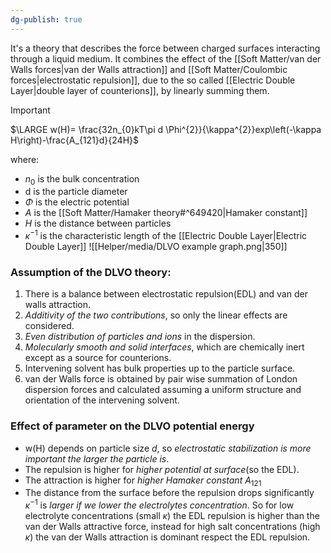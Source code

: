 ```yaml
---
dg-publish: true
---
```

It's a theory that describes the force between charged surfaces interacting through a liquid medium. It combines the effect of the [[Soft Matter/van der Walls forces|van der Walls attraction]] and [[Soft Matter/Coulombic forces|electrostatic repulsion]], due to the so called [[Electric Double Layer|double layer of counterions]], by linearly summing them.

>[!important]
>$\LARGE w(H)= \frac{32n_{0}kT\pi d \Phi^{2}}{\kappa^{2}}exp\left(-\kappa H\right)-\frac{A_{121}d}{24H}$ 

where:
- $n_{0}$ is the bulk concentration
- d is the particle diameter
- $\Phi$ is the electric potential
- $A$ is the [[Soft Matter/Hamaker theory#^649420|Hamaker constant]] 
- $H$ is the distance between particles
- $\kappa^{-1}$ is the characteristic length of the [[Electric Double Layer|Electric Double Layer]]
![[Helper/media/DLVO example graph.png|350]]
### Assumption of the DLVO theory:
1. There is a balance between electrostatic repulsion(EDL) and van der walls attraction. 
2. *Additivity of the two contributions*, so only the linear effects are considered.
3. *Even distribution of particles and ions* in the dispersion. 
4. *Molecularly smooth and solid interfaces*, which are chemically inert except as a source for counterions. 
5. Intervening solvent has bulk properties up to the particle surface. 
6. van der Walls force is obtained by pair wise summation of London dispersion forces and calculated assuming a uniform structure and orientation of the intervening solvent.
### Effect of parameter on the DLVO potential energy
- w(H) depends on particle size $d$, so *electrostatic stabilization is more important the larger the particle is*.
- The repulsion is higher for *higher potential at surface*(so the EDL).
- The attraction is higher for *higher Hamaker constant* $A_{121}$ 
- The distance from the surface before the repulsion drops significantly $\kappa^{-1}$ is *larger if we lower the electrolytes concentration*.
So for low electrolyte concentrations (small $\kappa$) the EDL repulsion is higher than the van der Walls attractive force, instead for high salt concentrations (high $\kappa$) the van der Walls attraction is dominant respect the EDL repulsion. 
